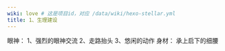 ```yaml
---
wiki: love # 这是项目id，对应 /data/wiki/hexo-stellar.yml
title: 1、生理建设
---
```


眼神：
1、强烈的眼神交流
2、走路抬头
3、悠闲的动作
身材：
承上启下的细腰







